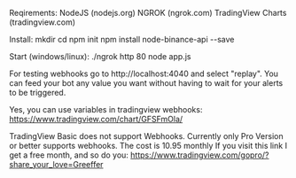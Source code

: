 Reqirements:
NodeJS (nodejs.org)
NGROK (ngrok.com)
TradingView Charts (tradingview.com)


Install:
mkdir <project-folder>
cd <project-folder>
npm init
npm install node-binance-api --save


Start (windows/linux):
./ngrok http 80
node app.js

For testing webhooks go to http://localhost:4040 and select "replay". You can feed your bot any 
value you want without having to wait for your alerts to be triggered. 

Yes, you can use variables in tradingview webhooks: https://www.tradingview.com/chart/GFSFmOla/ 

TradingView Basic does not support Webhooks. Currently 
only Pro Version or better supports webhooks. The cost is 10.95 monthly
If you visit this link I get a free month, and so do you: 
https://www.tradingview.com/gopro/?share_your_love=Greeffer


